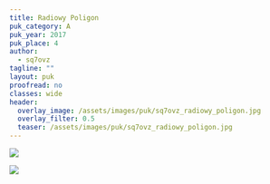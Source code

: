 ```yaml
---
title: Radiowy Poligon
puk_category: A
puk_year: 2017
puk_place: 4
author: 
  - sq7ovz
tagline: ""
layout: puk
proofread: no
classes: wide
header:
  overlay_image: /assets/images/puk/sq7ovz_radiowy_poligon.jpg
  overlay_filter: 0.5
  teaser: /assets/images/puk/sq7ovz_radiowy_poligon.jpg
---
```






 



![](assets/data/img/projects/2017-4-0.jpg) 


![](assets/img/work-in-progress.jpg) 




 


